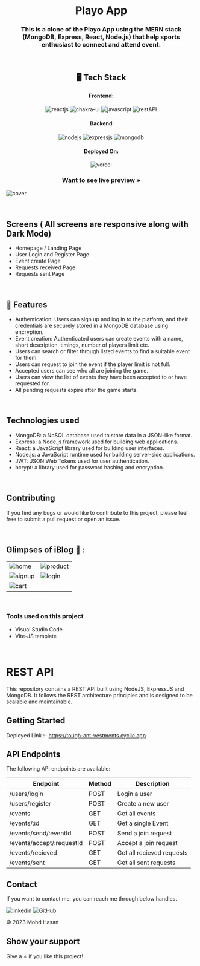 <h1 align="center">Playo App</h1>

<h3 align="center">
This is a clone of the Playo App using the MERN stack (MongoDB, Express, React, Node.js) that help sports enthusiast to connect and attend event.</h3>

<br />

<h2 align="center">🖥️ Tech Stack</h2>


<h4 align="center">Frontend:</h4>

<p align="center">
  <img src="https://img.shields.io/badge/React-20232A?style=for-the-badge&logo=react&logoColor=61DAFB" alt="reactjs" />
  <img src="https://img.shields.io/badge/Chakra%20UI-3bc7bd?style=for-the-badge&logo=chakraui&logoColor=white" alt="chakra-ui" />
  <img src="https://img.shields.io/badge/JavaScript-323330?style=for-the-badge&logo=javascript&logoColor=F7DF1E" alt="javascript" />
  <img src="https://img.shields.io/badge/Rest_API-02303A?style=for-the-badge&logo=react-router&logoColor=white" alt="restAPI" />
</p>


<div align="center"><h4 align="center">Backend</h4> 
<img src="https://img.shields.io/badge/Node.js-339933?style=for-the-badge&logo=nodedotjs&logoColor=white" align="center" alt="nodejs" />
<img src="https://img.shields.io/badge/Express.js-000000?style=for-the-badge&logo=express&logoColor=white" align="center" alt="expressjs"/>
<img src="https://img.shields.io/badge/MongoDB-4EA94B?style=for-the-badge&logo=mongodb&logoColor=white" align="center" alt="mongodb"/>
 </div>


<h4 align="center">Deployed On:</h4>

<p align="center">
  <img src="https://img.shields.io/badge/Vercel-000000?style=for-the-badge&logo=vercel&logoColor=white" alt="vercel" />
</p>



<h3 align="center"><a href="https://playo-app.vercel.app/"><strong>Want to see live preview »</strong></a></h3>


![cover](https://res.cloudinary.com/dkudiktme/image/upload/v1683663297/Playo%20App/home_ofzpdw.png)

<br />

## Screens ( All screens are responsive along with Dark Mode)
- Homepage / Landing Page
- User Login and Register Page
- Event create Page
- Requests received Page
- Requests sent Page


<br />


## 🚀 Features
- Authentication: Users can sign up and log in to the platform, and their credentials are securely stored in a MongoDB database using encryption.
- Event creation: Authenticated users can create events with a name, short description, timings, number of players limit etc.
- Users can search or filter through listed events to find a suitable event for them.
- Users can request to join the event if the player limit is not full.
- Accepted users can see who all are joining the game.
- Users can view the list of events they have been accepted to or have requested for.
- All pending requests expire after the game starts.
<br/>

## Technologies used
- MongoDB: a NoSQL database used to store data in a JSON-like format.
- Express: a Node.js framework used for building web applications.
- React: a JavaScript library used for building user interfaces.
- Node.js: a JavaScript runtime used for building server-side applications.
- JWT: JSON Web Tokens used for user authentication.
- bcrypt: a library used for password hashing and encryption.

<br/>

## Contributing
If you find any bugs or would like to contribute to this project, please feel free to submit a pull request or open an issue.



<br />

## Glimpses of iBlog 🙈 :


<table>
  <tr>
    <td><img src="https://res.cloudinary.com/dkudiktme/image/upload/v1683663297/Playo%20App/home_ofzpdw.png" alt="home" /></td>
    <td><img src="https://res.cloudinary.com/dkudiktme/image/upload/v1683663295/Playo%20App/single_eiqqzs.png" alt="product" /></td>
  </tr>
  <tr>
    <td><img src="https://res.cloudinary.com/dkudiktme/image/upload/v1683663296/Playo%20App/create_dggztb.png" alt="signup" /></td>
    <td><img src="https://res.cloudinary.com/dkudiktme/image/upload/v1683663295/Playo%20App/reqE_ht2vxi.png" alt="login" /></td>
  </tr>
  <tr>
    <td><img src="https://res.cloudinary.com/dkudiktme/image/upload/v1683663266/Playo%20App/req_udvmho.png" alt="cart" /></td>
  </tr>
</table>

<br />

### Tools used on this project

- Visual Studio Code
- Vite-JS template

<br />

# REST API

This repository contains a REST API built using NodeJS, ExpressJS and MongoDB. It follows the REST architecture principles and is designed to be scalable and maintainable.

## Getting Started

Deployed Link :- https://tough-ant-vestments.cyclic.app

## API Endpoints

The following API endpoints are available:

| Endpoint | Method | Description |
| -------- | ------ | ----------- |
| /users/login | POST | Login a user |
| /users/register | POST | Create a new user |
| /events | GET | Get all events |
| /events/:id | GET | Get a single Event |
| /events/send/:eventId | POST | Send a join request |
| /events/accept/:requestId | POST | Accept a join request |
| /events/recieved | GET | Get all recieved requests |
| /events/sent | GET | Get all sent requests |

## Contact

If you want to contact me, you can reach me through below handles.

[![linkedin](https://img.shields.io/badge/Mohd_Hasan-0077B5?style=for-the-badge&logo=linkedin&logoColor=white)](https://www.linkedin.com/in/mohd-hasan/)
[![GitHub](https://img.shields.io/badge/Mohd_Hasan-20232A?style=for-the-badge&logo=Github&logoColor=white)](https://github.com/alih6051/)

© 2023 Mohd Hasan



## Show your support

Give a ⭐️ if you like this project!
